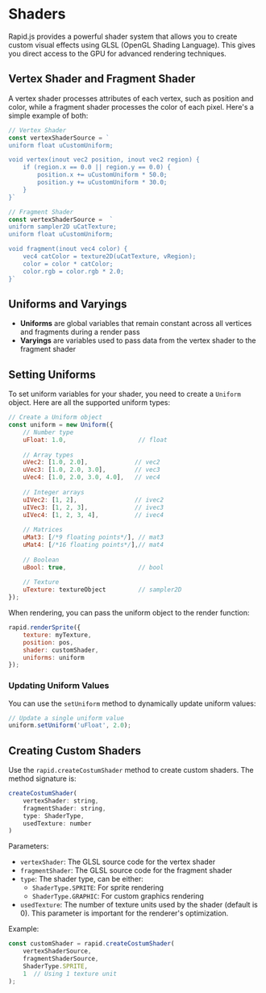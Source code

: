 # Shaders

Rapid.js provides a powerful shader system that allows you to create custom visual effects using GLSL (OpenGL Shading Language). This gives you direct access to the GPU for advanced rendering techniques.

## Vertex Shader and Fragment Shader

A vertex shader processes attributes of each vertex, such as position and color, while a fragment shader processes the color of each pixel. Here's a simple example of both:

```js
// Vertex Shader
const vertexShaderSource = `
uniform float uCustomUniform;

void vertex(inout vec2 position, inout vec2 region) {
    if (region.x == 0.0 || region.y == 0.0) {
        position.x += uCustomUniform * 50.0;
        position.y += uCustomUniform * 30.0;
    }
}`

// Fragment Shader
const vertexShaderSource =  `
uniform sampler2D uCatTexture;
uniform float uCustomUniform;

void fragment(inout vec4 color) {
    vec4 catColor = texture2D(uCatTexture, vRegion);
    color = color * catColor;
    color.rgb = color.rgb * 2.0;
}`
```

## Uniforms and Varyings

- **Uniforms** are global variables that remain constant across all vertices and fragments during a render pass
- **Varyings** are variables used to pass data from the vertex shader to the fragment shader

## Setting Uniforms

To set uniform variables for your shader, you need to create a `Uniform` object. Here are all the supported uniform types:

```js
// Create a Uniform object
const uniform = new Uniform({
    // Number type
    uFloat: 1.0,                    // float
    
    // Array types
    uVec2: [1.0, 2.0],             // vec2
    uVec3: [1.0, 2.0, 3.0],        // vec3
    uVec4: [1.0, 2.0, 3.0, 4.0],   // vec4
    
    // Integer arrays
    uIVec2: [1, 2],                // ivec2
    uIVec3: [1, 2, 3],             // ivec3
    uIVec4: [1, 2, 3, 4],          // ivec4
    
    // Matrices
    uMat3: [/*9 floating points*/], // mat3
    uMat4: [/*16 floating points*/],// mat4
    
    // Boolean
    uBool: true,                    // bool
    
    // Texture
    uTexture: textureObject         // sampler2D
});
```

When rendering, you can pass the uniform object to the render function:

```js
rapid.renderSprite({
    texture: myTexture,
    position: pos,
    shader: customShader,
    uniforms: uniform
});
```

### Updating Uniform Values

You can use the `setUniform` method to dynamically update uniform values:

```js
// Update a single uniform value
uniform.setUniform('uFloat', 2.0);
```

## Creating Custom Shaders

Use the `rapid.createCostumShader` method to create custom shaders. The method signature is:

```js
createCostumShader(
    vertexShader: string,
    fragmentShader: string,
    type: ShaderType,
    usedTexture: number
)
```

Parameters:
- `vertexShader`: The GLSL source code for the vertex shader
- `fragmentShader`: The GLSL source code for the fragment shader
- `type`: The shader type, can be either:
  - `ShaderType.SPRITE`: For sprite rendering
  - `ShaderType.GRAPHIC`: For custom graphics rendering
- `usedTexture`: The number of texture units used by the shader (default is 0). This parameter is important for the renderer's optimization.

Example:
```javascript
const customShader = rapid.createCostumShader(
    vertexShaderSource,
    fragmentShaderSource,
    ShaderType.SPRITE,
    1  // Using 1 texture unit
);
```